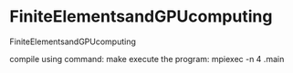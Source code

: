 # FiniteElementsandGPUcomputing
FiniteElementsandGPUcomputing

compile using command: make
execute the program: mpiexec -n 4 .main
